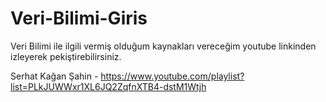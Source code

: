 # Veri-Bilimi-Giris

Veri Bilimi ile ilgili vermiş olduğum kaynakları vereceğim youtube linkinden izleyerek pekiştirebilirsiniz.

Serhat Kağan Şahin - https://www.youtube.com/playlist?list=PLkJUWWxr1XL6JQ2ZqfnXTB4-dstM1Wtjh
